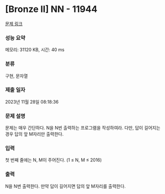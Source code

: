 # [Bronze II] NN - 11944 

[문제 링크](https://www.acmicpc.net/problem/11944) 

### 성능 요약

메모리: 31120 KB, 시간: 40 ms

### 분류

구현, 문자열

### 제출 일자

2023년 11월 28일 08:18:36

### 문제 설명

<p>문제는 매우 간단하다. N을 N번 출력하는 프로그램을 작성하여라. 다만, 답이 길어지는 경우 답의 앞 M자리만 출력한다.</p>

### 입력 

 <p>첫 번째 줄에는 N, M이 주어진다. (1 ≤ N, M ≤ 2016)</p>

### 출력 

 <p>N을 N번 출력한다. 만약 답이 길어지면 답의 앞 M자리를 출력한다.</p>

